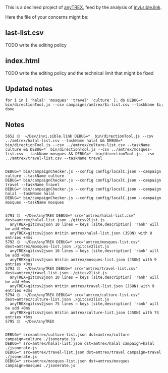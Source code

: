 
This is a declined project of [anyTREX](https://github.com/tracking-exposed/anyTREX), feed by the analysis of [invi.sible.link](https://github.com/vecna/invi.sible.link).

Here the file of your concerns might be:

## last-list.csv

TODO write the editing policy

## index.html

TODO write the editing policy and the technical limit that might be fixed

## Updated notes

    for i in [ 'halal' 'mosques' 'travel' 'culture' ]; do DEBUG=* bin/directionTool.js --csv campaigns/amtrex/$i-list.csv --taskName $i; done

## Notes

    5652 ۞  ~/Dev/invi.sible.link DEBUG=*  bin/directionTool.js --csv ../amtrex/halal-list.csv --taskName halal && DEBUG=*  bin/directionTool.js --csv ../amtrex/culture-list.csv --taskName culture && DEBUG=*  bin/directionTool.js --csv ../amtrex/mosques-list.csv --taskName mosques && DEBUG=*  bin/directionTool.js --csv ../amtrex/travel-list.csv --taskName travel


    DEBUG=* bin/campaignChecker.js --config config/localC.json --campaign culture --taskName culture
    DEBUG=* bin/campaignChecker.js --config config/localC.json --campaign travel --taskName travel
    DEBUG=* bin/campaignChecker.js --config config/localC.json --campaign halal --taskName halal
    DEBUG=* bin/campaignChecker.js --config config/localC.json --campaign mosques --taskName mosques


    5791 ۞  ~/Dev/anyTREX DEBUG=* src="amtrex/halal-list.csv" dest=amtrex/halal-list.json ./gitcsv2list.js 
      anyTREX»gitcsv2json 10 lines → keys [site,description] 'rank' will be add +0ms
      anyTREX»gitcsv2json Writin amtrex/halal-list.json (JSON) with 8 entries +4ms
    5792 ۞  ~/Dev/anyTREX DEBUG=* src="amtrex/mosques-list.csv" dest=amtrex/mosques-list.json ./gitcsv2list.js 
      anyTREX»gitcsv2json 10 lines → keys [site,description] 'rank' will be add +0ms
      anyTREX»gitcsv2json Writin amtrex/mosques-list.json (JSON) with 9 entries +3ms
    5793 ۞  ~/Dev/anyTREX DEBUG=* src="amtrex/travel-list.csv" dest=amtrex/travel-list.json ./gitcsv2list.js 
      anyTREX»gitcsv2json 10 lines → keys [site,description] 'rank' will be add +0ms
      anyTREX»gitcsv2json Writin amtrex/travel-list.json (JSON) with 9 entries +3ms
    5794 ۞  ~/Dev/anyTREX DEBUG=* src="amtrex/culture-list.csv" dest=amtrex/culture-list.json ./gitcsv2list.js 
      anyTREX»gitcsv2json 75 lines → keys [site,description] 'rank' will be add +0ms
      anyTREX»gitcsv2json Writin amtrex/culture-list.json (JSON) with 74 entries +6ms
    5795 ۞  ~/Dev/anyTREX 


    DEBUG=* src=amtrex/culture-list.json dst=amtrex/culture campaign=culture ./jsonerate.js 
    DEBUG=* src=amtrex/halal-list.json dst=amtrex/halal campaign=halal ./jsonerate.js 
    DEBUG=* src=amtrex/travel-list.json dst=amtrex/travel campaign=travel ./jsonerate.js 
    DEBUG=* src=amtrex/mosques-list.json dst=amtrex/mosques campaign=mosques ./jsonerate.js 
